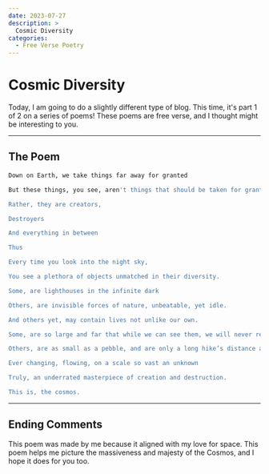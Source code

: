 ```yaml
---
date: 2023-07-27
description: >
  Cosmic Diversity 
categories:
  - Free Verse Poetry
---
```


# Cosmic Diversity 

Today, I am going to do a slightly different type of blog. This time, it's part 1 of 2 on a series of poems! These poems are free verse, and I thought might be interesting to you.


<!-- more -->

---

## The Poem

``` bash
Down on Earth, we take things far away for granted

But these things, you see, aren't things that should be taken for granted.

Rather, they are creators,

Destroyers

And everything in between

Thus

Every time you look into the night sky,

You see a plethora of objects unmatched in their diversity.

Some, are lighthouses in the infinite dark

Others, are invisible forces of nature, unbeatable, yet idle.

And others yet, may contain lives not unlike our own.

Some, are so large and far that while we can see them, we will never reach them

Others, are as small as a pebble, and are only a long hike’s distance away.

Ever changing, flowing, on a scale so vast an unknown

Truly, an underrated masterpiece of creation and destruction.

This is, the cosmos.
```




---
## Ending Comments

This poem was made by me because it aligned with my love for space. This poem helps me picture the massiveness and majesty of the Cosmos, and I hope it does for you too.